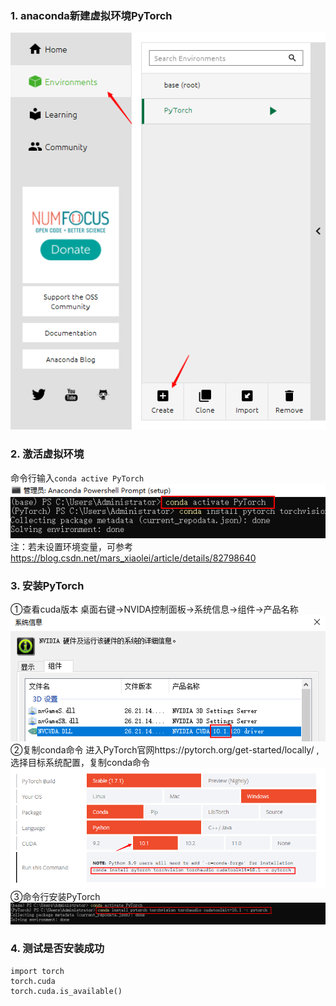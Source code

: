 ### 1. anaconda新建虚拟环境PyTorch
![anaconda虚拟环境配置](../assets/anaconda-create.png)  
### 2. 激活虚拟环境
命令行输入`conda active PyTorch`  
![激活虚拟环境](../assets/active-environment.png)   
注：若未设置环境变量，可参考 https://blog.csdn.net/mars_xiaolei/article/details/82798640
### 3. 安装PyTorch
①查看cuda版本
桌面右键→NVIDA控制面板→系统信息→组件→产品名称
![cuda版本](../assets/nvida-version.png)  
②复制conda命令
进入PyTorch官网https://pytorch.org/get-started/locally/ ,选择目标系统配置，复制conda命令  
![复制conda命令](../assets/pytorch-download.png)  
③命令行安装PyTorch  
![安装PyTorch](../assets/pytorch-setup.png) 
### 4. 测试是否安装成功
```
import torch
torch.cuda
torch.cuda.is_available()
```
